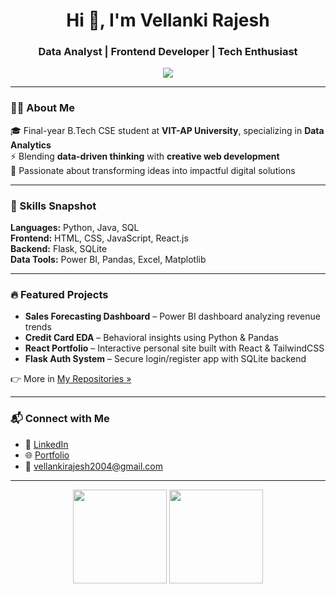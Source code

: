 <h1 align="center">Hi 👋, I'm Vellanki Rajesh</h1>
<h3 align="center">Data Analyst | Frontend Developer | Tech Enthusiast</h3>

<p align="center">
  <img src="https://readme-typing-svg.herokuapp.com?lines=Turning+data+into+insights;Designing+clean+user+experiences;Learning+something+new+everyday!" />
</p>

---

### 👨‍💻 About Me

🎓 Final-year B.Tech CSE student at **VIT-AP University**, specializing in **Data Analytics**  
⚡ Blending **data-driven thinking** with **creative web development**  
💬 Passionate about transforming ideas into impactful digital solutions  

---

### 🚀 Skills Snapshot

**Languages:** Python, Java, SQL  
**Frontend:** HTML, CSS, JavaScript, React.js  
**Backend:** Flask, SQLite  
**Data Tools:** Power BI, Pandas, Excel, Matplotlib  

---

### 🔥 Featured Projects

- **Sales Forecasting Dashboard** – Power BI dashboard analyzing revenue trends  
- **Credit Card EDA** – Behavioral insights using Python & Pandas  
- **React Portfolio** – Interactive personal site built with React & TailwindCSS  
- **Flask Auth System** – Secure login/register app with SQLite backend  

👉 More in [My Repositories »](https://github.com/VellankiRajesh?tab=repositories)

---

### 📬 Connect with Me

- 💼 [LinkedIn](https://www.linkedin.com/in/rajesh-vellanki-1b09a4285/)  
- 🌐 [Portfolio](https://v-rajesh-portfolio.netlify.app/)  
- 📧 vellankirajesh2004@gmail.com  

---

<p align="center">
  <img src="https://github-readme-stats.vercel.app/api?username=VellankiRajesh&show_icons=true&theme=radical" height="150" />
  <img src="https://github-readme-streak-stats.herokuapp.com/?user=VellankiRajesh&theme=radical" height="150" />
</p>
